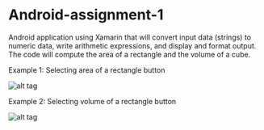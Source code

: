 # Android-assignment-1
Android application using Xamarin that will convert input data (strings) to numeric data, write arithmetic expressions, and display and format output. The code will compute the area of a rectangle and the volume of a cube.

Example 1: Selecting area of a rectangle button

![alt tag](https://cloud.githubusercontent.com/assets/22482349/25407042/b0638eec-29bd-11e7-9316-83da1f17cd9a.png)

Example 2: Selecting volume of a rectangle button

![alt tag](https://cloud.githubusercontent.com/assets/22482349/25407062/c4707b66-29bd-11e7-9b53-25b8c7119ed6.png)
